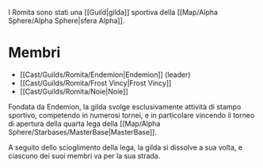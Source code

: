 I Romita sono stati una [[Guild|gilda]] sportiva della [[Map/Alpha Sphere/Alpha Sphere|sfera Alpha]].

# Membri

- [[Cast/Guilds/Romita/Endemion|Endemion]] (leader)
- [[Cast/Guilds/Romita/Frost Vincy|Frost Vincy]]
- [[Cast/Guilds/Romita/Noie|Noie]]

Fondata da Endemion, la gilda svolge esclusivamente attività di stampo sportivo, competendo in numerosi tornei, e in particolare vincendo il torneo di apertura della quarta lega della [[Map/Alpha Sphere/Starbases/MasterBase|MasterBase]].

A seguito dello scioglimento della lega, la gilda si dissolve a sua volta, e ciascuno dei suoi membri va per la sua strada.